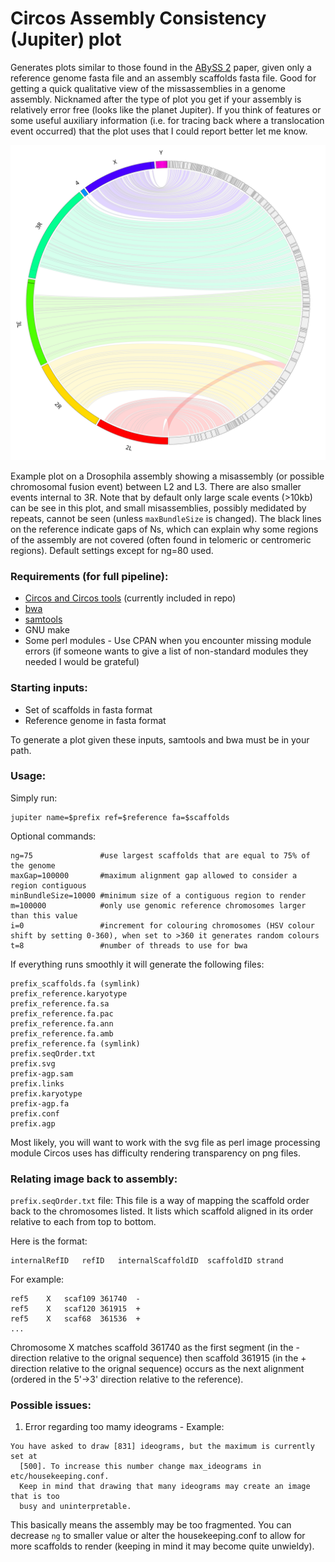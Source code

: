 Circos Assembly Consistency (Jupiter) plot
======================
Generates plots similar to those found in the [ABySS 2](http://genome.cshlp.org/content/27/5/768) paper, given only a reference genome fasta file and an assembly scaffolds fasta file. Good for getting a quick qualitative view of the missassemblies in a genome assembly.
Nicknamed after the type of plot you get if your assembly is relatively error free (looks like the planet Jupiter). If you think of features or some useful auxiliary information (i.e. for tracing back where a translocation event occurred) that the plot uses that I could report better let me know. 

<img src="./dm.svg">

Example plot on a Drosophila assembly showing a misassembly (or possible chromosomal fusion event) between L2 and L3. There are also smaller events internal to 3R. Note that by default only large scale events (>10kb) can be see in this plot, and small misassemblies, possibly medidated by repeats, cannot be seen (unless `maxBundleSize` is changed). The black lines on the reference indicate gaps of Ns, which can explain why some regions of the assembly are not covered (often found in telomeric or centromeric regions). Default settings except for ng=80 used.

### Requirements (for full pipeline):
* [Circos and Circos tools](http://circos.ca/software/download/circos/) (currently included in repo)
* [bwa](https://github.com/lh3/bwa)
* [samtools](https://github.com/samtools/samtools)
* GNU make
* Some perl modules - Use CPAN when you encounter missing module errors (if someone wants to give a list of non-standard modules they needed I would be grateful)

### Starting inputs:

* Set of scaffolds in fasta format
* Reference genome in fasta format

To generate a plot given these inputs, samtools and bwa must be in your path.

### Usage:

Simply run:
```{bash}
jupiter name=$prefix ref=$reference fa=$scaffolds
```

Optional commands:
```
ng=75               #use largest scaffolds that are equal to 75% of the genome 
maxGap=100000       #maximum alignment gap allowed to consider a region contiguous
minBundleSize=10000 #minimum size of a contiguous region to render
m=100000            #only use genomic reference chromosomes larger than this value
i=0                 #increment for colouring chromosomes (HSV colour shift by setting 0-360), when set to >360 it generates random colours
t=8                 #number of threads to use for bwa
```

If everything runs smoothly it will generate the following files:
```
prefix_scaffolds.fa (symlink)
prefix_reference.karyotype
prefix_reference.fa.sa
prefix_reference.fa.pac
prefix_reference.fa.ann
prefix_reference.fa.amb
prefix_reference.fa (symlink)
prefix.seqOrder.txt
prefix.svg
prefix-agp.sam
prefix.links
prefix.karyotype
prefix-agp.fa
prefix.conf
prefix.agp
```

Most likely, you will want to work with the svg file as perl image processing module Circos uses has difficulty rendering transparency on png files.

### Relating image back to assembly:
`prefix.seqOrder.txt` file:
This file is a way of mapping the scaffold order back to the chromosomes listed. It lists which scaffold aligned in its order relative to each from top to bottom.

Here is the format:
```
internalRefID	refID	internalScaffoldID	scaffoldID strand
```

For example:
```
ref5	X	scaf109	361740	-
ref5	X	scaf120	361915	+
ref5	X	scaf68	361536	+
...
```

Chromosome X matches scaffold 361740 as the first segment (in the - direction relative to the orignal sequence) then scaffold 361915 (in the + direction relative to the orignal sequence) occurs as the next alignment (ordered in the 5'->3' direction relative to the reference). 

### Possible issues:
 1. Error regarding too mamy ideograms - Example:
```
You have asked to draw [831] ideograms, but the maximum is currently set at
  [500]. To increase this number change max_ideograms in etc/housekeeping.conf.
  Keep in mind that drawing that many ideograms may create an image that is too
  busy and uninterpretable.
```
This basically means the assembly may be too fragmented. You can decrease `ng` to smaller value or alter the housekeeping.conf to allow for more scaffolds to render (keeping in mind it may become quite unwieldy).
